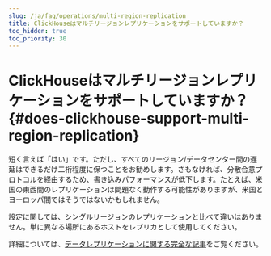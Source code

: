 ```yaml
---
slug: /ja/faq/operations/multi-region-replication
title: ClickHouseはマルチリージョンレプリケーションをサポートしていますか？
toc_hidden: true
toc_priority: 30
---
```


# ClickHouseはマルチリージョンレプリケーションをサポートしていますか？ {#does-clickhouse-support-multi-region-replication}

短く言えば「はい」です。ただし、すべてのリージョン/データセンター間の遅延はできるだけ二桁程度に保つことをお勧めします。さもなければ、分散合意プロトコルを経由するため、書き込みパフォーマンスが低下します。たとえば、米国の東西間のレプリケーションは問題なく動作する可能性がありますが、米国とヨーロッパ間ではそうではないかもしれません。

設定に関しては、シングルリージョンのレプリケーションと比べて違いはありません。単に異なる場所にあるホストをレプリカとして使用してください。

詳細については、[データレプリケーションに関する完全な記事](../../engines/table-engines/mergetree-family/replication.md)をご覧ください。
